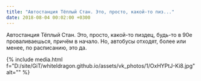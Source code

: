 ```yaml
---
title: "Автостанция Тёплый Стан. Это, просто, какой-то пиз..."
date: 2018-08-04 00:02:00 +0300
---
```


Автостанция Тёплый Стан. Это, просто, какой-то пиздец, будь-то в 90е проваливаешься, причём в начало. Но, автобусы отходят, более или менее, по расписанию, это да.

{% include media.html f="D:/site/GiT/whiteldragon.github.io/assets/vk_photos/1/OxHYPtJ-Ki8.jpg" alt="" %}
